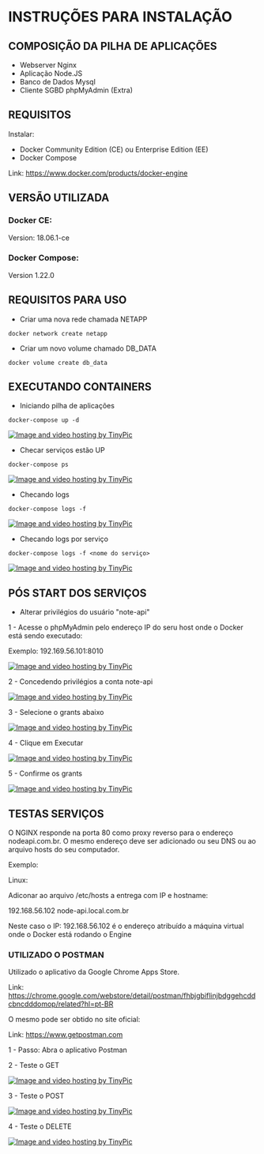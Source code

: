 # INSTRUÇÕES PARA INSTALAÇÃO

## COMPOSIÇÃO DA PILHA DE APLICAÇÕES

- Webserver Nginx
- Aplicação Node.JS
- Banco de Dados Mysql
- Cliente SGBD phpMyAdmin (Extra)

## REQUISITOS

Instalar:
- Docker Community Edition (CE) ou Enterprise Edition (EE)
- Docker Compose

Link: https://www.docker.com/products/docker-engine

## VERSÃO UTILIZADA

### Docker CE:

 Version: 18.06.1-ce

### Docker Compose:

Version 1.22.0

## REQUISITOS PARA USO

- Criar uma nova rede chamada NETAPP

```
docker network create netapp
```

- Criar um novo volume chamado DB_DATA

```
docker volume create db_data
```

## EXECUTANDO CONTAINERS

- Iniciando pilha de aplicações

```
docker-compose up -d
```
<a href="http://tinypic.com?ref=2yu0f49" target="_blank"><img src="http://i68.tinypic.com/2yu0f49.png" border="0" alt="Image and video hosting by TinyPic"></a>

- Checar serviços estão UP

```
docker-compose ps
```

<a href="http://tinypic.com?ref=16k7rma" target="_blank"><img src="http://i68.tinypic.com/16k7rma.png" border="0" alt="Image and video hosting by TinyPic"></a>

- Checando logs

```
docker-compose logs -f
```

<a href="http://tinypic.com?ref=2iac4eh" target="_blank"><img src="http://i63.tinypic.com/2iac4eh.png" border="0" alt="Image and video hosting by TinyPic"></a>

- Checando logs por serviço

```
docker-compose logs -f <nome do serviço>
```
<a href="http://tinypic.com?ref=30xitmo" target="_blank"><img src="http://i63.tinypic.com/30xitmo.png" border="0" alt="Image and video hosting by TinyPic"></a>

## PÓS START DOS SERVIÇOS

- Alterar privilégios do usuário "note-api"

1 - Acesse o phpMyAdmin pelo endereço IP do seru host onde o Docker está sendo executado:

Exemplo: 192.169.56.101:8010

<a href="http://tinypic.com?ref=2yuh9jb" target="_blank"><img src="http://i67.tinypic.com/2yuh9jb.png" border="0" alt="Image and video hosting by TinyPic"></a>

2 - Concedendo privilégios a conta note-api

<a href="http://tinypic.com?ref=3585o4n" target="_blank"><img src="http://i67.tinypic.com/3585o4n.png" border="0" alt="Image and video hosting by TinyPic"></a>

3 - Selecione o grants abaixo

<a href="http://tinypic.com?ref=ejzwd1" target="_blank"><img src="http://i66.tinypic.com/ejzwd1.png" border="0" alt="Image and video hosting by TinyPic"></a>

4 - Clique em Executar

<a href="http://tinypic.com?ref=10gwuhu" target="_blank"><img src="http://i64.tinypic.com/10gwuhu.png" border="0" alt="Image and video hosting by TinyPic"></a>

5 - Confirme os grants

<a href="http://tinypic.com?ref=2v192xe" target="_blank"><img src="http://i67.tinypic.com/2v192xe.png" border="0" alt="Image and video hosting by TinyPic"></a>

## TESTAS SERVIÇOS

O NGINX responde na porta 80 como proxy reverso para o endereço nodeapi.com.br. O mesmo endereço deve ser adicionado ou seu DNS ou ao arquivo hosts do seu computador.

Exemplo:

Linux:

Adiconar ao arquivo /etc/hosts a entrega com IP e hostname:

192.168.56.102  node-api.local.com.br

Neste caso o IP: 192.168.56.102 é o endereço atribuído a máquina virtual onde o Docker está rodando o Engine
### UTILIZADO O POSTMAN

Utilizado o aplicativo da Google Chrome Apps Store.

Link: https://chrome.google.com/webstore/detail/postman/fhbjgbiflinjbdggehcddcbncdddomop/related?hl=pt-BR

O mesmo pode ser obtido no site oficial:

Link: https://www.getpostman.com

1 - Passo: Abra o aplicativo Postman

2 - Teste o GET

<a href="http://tinypic.com?ref=2dkilpd" target="_blank"><img src="http://i65.tinypic.com/2dkilpd.jpg" border="0" alt="Image and video hosting by TinyPic"></a>

3 - Teste o POST

<a href="http://tinypic.com?ref=2d6uzdc" target="_blank"><img src="http://i64.tinypic.com/2d6uzdc.png" border="0" alt="Image and video hosting by TinyPic"></a>

4 - Teste o DELETE

<a href="http://tinypic.com?ref=29x8508" target="_blank"><img src="http://i66.tinypic.com/29x8508.png" border="0" alt="Image and video hosting by TinyPic"></a>
